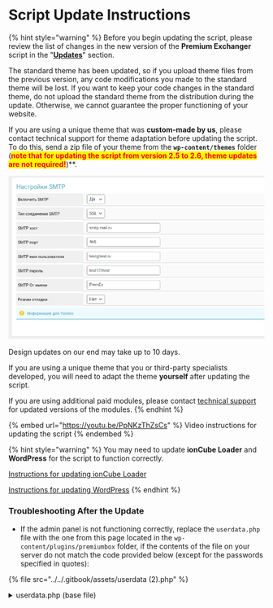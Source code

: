 # Script Update Instructions

{% hint style="warning" %}
Before you begin updating the script, please review the list of changes in the new version of the **Premium Exchanger** script in the "[**Updates**](https://premiumexchanger.com/obnovleniya/)" section.

The standard theme has been updated, so if you upload theme files from the previous version, any code modifications you made to the standard theme will be lost. If you want to keep your code changes in the standard theme, do not upload the standard theme from the distribution during the update. Otherwise, we cannot guarantee the proper functioning of your website.

If you are using a unique theme that was **custom-made by us**, please contact technical support for theme adaptation before updating the script. To do this, send a zip file of your theme from the **`wp-content/themes`** folder (**<mark style="color:red;">**note that for updating the script from version 2.5 to 2.6, theme updates are not required!**</mark>**)**.

<img src="../../.gitbook/assets/image (1119).png" alt="" data-size="original">

Design updates on our end may take up to 10 days.

If you are using a unique theme that you or third-party specialists developed, you will need to adapt the theme **yourself** after updating the script.

If you are using additional paid modules, please contact [technical support](https://premiumexchanger.com/podderzhka/) for updated versions of the modules.
{% endhint %}

{% embed url="https://youtu.be/PpNKzThZsCs" %}
Video instructions for updating the script
{% endembed %}

{% hint style="warning" %}
You may need to update **ionCube Loader** and **WordPress** for the script to function correctly.

[Instructions for updating ionCube Loader](https://premium.gitbook.io/rukovodstvo-polzovatelya/osnovnye-nastroiki/faq/kak-obnovit-ioncube-loader)

[Instructions for updating WordPress](https://premium.gitbook.io/rukovodstvo-polzovatelya/osnovnye-nastroiki/faq/kak-obnovit-wordpress)
{% endhint %}

### Troubleshooting After the Update

* If the admin panel is not functioning correctly, replace the `userdata.php` file with the one from this page located in the `wp-content/plugins/premiumbox` folder, if the contents of the file on your server do not match the code provided below (except for the passwords specified in quotes):

{% file src="../../.gitbook/assets/userdata (2).php" %}

<details>

<summary>userdata.php (base file)</summary>

```php
<?php
/*
Please be careful! This file should only be edited in UTF-8 without (BOM).
*/

/**************** user data ******************/

	/* 
	Security code for merchant settings and auto payouts
	*/
	if(!defined('MERCH_ACTION_PASSWORD')){
		define('MERCH_ACTION_PASSWORD', '');
	}
	
	/* 
	Security code to confirm payments
	*/
	if(!defined('PAY_ACTION_PASSWORD')){
		define('PAY_ACTION_PASSWORD', '');
	}

	/* 
	Security code for editing orders
	*/
	if(!defined('EDIT_ACTION_PASSWORD')){
		define('EDIT_ACTION_PASSWORD', '');
	}	
	
	/* 
	Code for encrypting data of merchants and auto payouts (set once). Use an arbitrary set of numbers and letters as a code.
	*/
	if (!defined('EXT_SALT')) {
		define('EXT_SALT', '');
	}
	
	/* 
	Personal hash for cron URLs and files with exchange rates
	*/
	if(!defined('PN_HASH_CRON')){
		define('PN_HASH_CRON', '');
	}	

	if(!defined('PN_ADMIN_GOWP')){
		define('PN_ADMIN_GOWP', 'false'); 
	}		

/**************** end user data ******************/
```

</details>